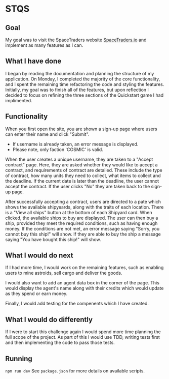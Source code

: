 # STQS

## Goal
My goal was to visit the SpaceTraders website [SpaceTraders.io](https://docs.spacetraders.io/quickstart/new-game) and implement as many features as I can. 

## What I have done
I began by reading the documentation and planning the structure of my application. On Monday, I completed the majority of the core functionality, and I spent the remaining time refactoring the code and styling the features. Initially, my goal was to finish all of the features, but upon reflection I decided to focus on refining the three sections of the Quickstart game I had implimented.

## Functionality
When you first open the site, you are shown a sign-up page where users can enter their name and click "Submit".
- If username is already taken, an error message is displayed. 
- Please note, only faction 'COSMIC' is valid.

When the user creates a unique username, they are taken to a "Accept contract" page. Here, they are asked whether they would like to accept a contract, and requirements of contract are detailed. These include the type of contract, how many units they need to collect, what items to collect and the deadline. If the current date is later than the deadline, the user cannot accept the contract. If the user clicks "No" they are taken back to the sign-up page.

After successfully accepting a contract, users are directed to a pate which shows the available shipyeards, along with the traits of each location. There is a "View all ships" button at the bottom of each Shipyard card. When clicked, the available ships to buy are displayed. The user can then buy a ship, provided they meet the required conditions, such as having enough money. If the conditions are not met, an error message saying "Sorry, you cannot buy this ship!" will show. If they are able to buy the ship a message saying "You have bought this ship!" will show. 

## What I would do next
If I had more time, I would work on the remaining features, such as enabling users to mine astroids, sell cargo and deliver the goods.

I would also want to add an agent data box in the corner of the page. This would display the agent's name along with their credits which would update as they spend or earn money.

Finally, I would add testing for the compenents which I have created.

## What I would do differently
If I were to start this challenge again I would spend more time planning the full scope of the project. As part of this I would use TDD, writing tests first and then implementing the code to pass those tests.

## Running
`npm run dev`
See `package.json` for more details on available scripts.
